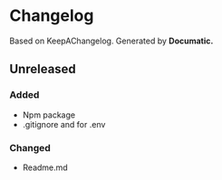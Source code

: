 # Changelog

Based on KeepAChangelog.
Generated by **Documatic.**

## Unreleased

### Added

* Npm package
* .gitignore and for .env

### Changed

* Readme.md
